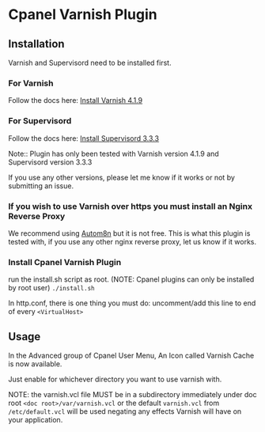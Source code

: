 # Cpanel Varnish Plugin

## Installation

Varnish and Supervisord need to be installed first.

### For Varnish

Follow the docs here:
[Install Varnish 4.1.9](https://packagecloud.io/varnishcache/varnish41/install#manual-rpm)

### For Supervisord

Follow the docs here:
[Install Supervisord 3.3.3](http://supervisord.org/installing.html)

Note:: Plugin has only been tested with Varnish version 4.1.9 and Supervisord version 3.3.3

If you use any other versions, please let me know if it works or not by submitting an issue.

### If you wish to use Varnish over https you must install an Nginx Reverse Proxy

We recommend using [Autom8n](https://www.autom8n.com/) but it is not free.
This is what this plugin is tested with, if you use any other nginx reverse proxy, let us know if it works.

### Install Cpanel Varnish Plugin

run the install.sh script as root. (NOTE: Cpanel plugins can only be installed by root user)
`./install.sh`

In http.conf, there is one thing you must do:
uncomment/add this line to end of every `<VirtualHost>`

## Usage

In the Advanced group of Cpanel User Menu, An Icon called Varnish Cache is now available.

Just enable for whichever directory you want to use varnish with.

NOTE: the varnish.vcl file MUST be in a subdirectory immediately under doc root `<doc root>/var/varnish.vcl` or the default `varnish.vcl` from `/etc/default.vcl` will be used negating any effects Varnish will have on your application.


